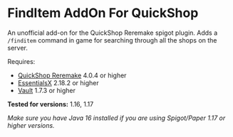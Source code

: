 # FindItem AddOn For QuickShop

An unofficial add-on for the QuickShop Reremake spigot plugin.
Adds a `/finditem` command in game for searching through all the shops on the server.

Requires:
- [QuickShop Reremake](https://www.spigotmc.org/resources/quickshop-reremake-1-17-ready-multi-currency.62575/) 4.0.4 or higher
- [EssentialsX](https://www.spigotmc.org/resources/essentialsx.9089/) 2.18.2 or higher
- [Vault](https://www.spigotmc.org/resources/vault.34315/) 1.7.3 or higher

**Tested for versions:** 1.16, 1.17

*Make sure you have Java 16 installed if you are using Spigot/Paper 1.17 or higher versions.*